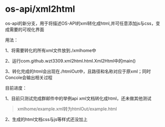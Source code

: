 #	os-api/xml2html
os-api的新分支，用于将描述OS-API的xml转化成html,并可任意添加js与css，变成需要的可视化界面

用法：

1、将需要转化的所有xml文件放到./xmlhome中

2、运行com.github.wzt3309.xml2html.html.Xml2Html中的main()

3、转化完成的html会出现在./htmlOut中，且路径和名称对应于原xml；同时Concole会输出相关过程

目前进度：

1、目前只测试完成群邮件中的举例api xml文档转化成html，还未做其他测试

> xmlhome/example.xml转为htmlOut/example.html

2、生成的html文档css与js等样式还没加上

